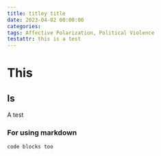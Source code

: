 ```yaml
---
title: titley title
date: 2023-04-02 00:00:00
categories: 
tags: Affective Polarization, Political Violence
testattr: this is a test
---
```


# This

## Is

A test

### For using markdown

```
code blocks too
```


